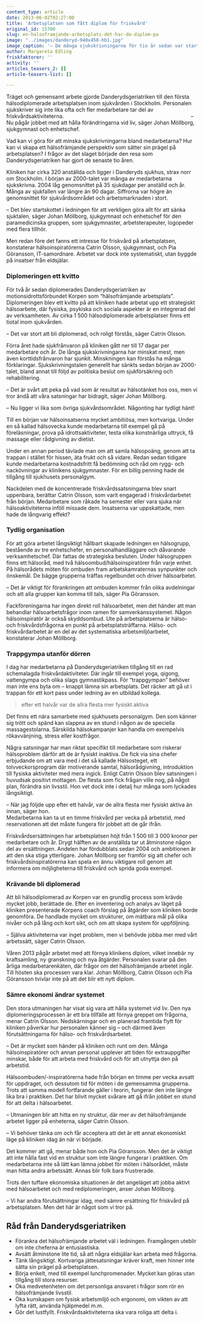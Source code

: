 ```yaml
---
content_type: article
date: 2013-06-02T02:27:00
title: 'Arbetsplatsen som fått diplom för friskvård'
original_id: 15700
slug: en-halsoframjande-arbetsplats-det-har-de-diplom-pa
image: "../images/danderyd-940x450-hb1.jpg"
image_caption: '– De många sjukskrivningarna för tio år sedan var startskottet för en hälsofrämjande satsning, berättar Johan Möllborg på Danderydsgeriatriken.'
author: Margareta Edling
friskfaktorer: ''
activity: ''
articles_teasers_2: []
article-teasers-list: []

---
```


Träget och gemensamt arbete gjorde Danderydsgeriatriken till den första hälsodiplomerade arbetsplatsen inom sjukvården i Stockholm. Personalen sjukskriver sig inte lika ofta och fler medarbetare tar del av friskvårdsaktiviteterna.                                                                                     – Nu pågår jobbet med att hålla förändringarna vid liv, säger Johan Möllborg, sjukgymnast och enhetschef.

Vad kan vi göra för att minska sjukskrivningarna bland medarbetarna? Hur kan vi skapa ett hälsofrämjande perspektiv som sätter sin prägel på arbetsplatsen? I frågor av det slaget började den resa som Danderydsgeriatriken har gjort de senaste tio åren.

Kliniken har cirka 320 anställda och ligger i Danderyds sjukhus, strax norr om Stockholm. I början av 2000-talet var många av medarbetarna sjukskrivna. 2004 låg genomsnittet på 35 sjukdagar per anställd och år. Många av sjukfallen var längre än 90 dagar. Siffrorna var högre än genomsnittet för sjukvårdsområdet och arbetsmarknaden i stort.

– Det blev startskottet i ledningen för att verkligen göra allt för att sänka sjuktalen, säger Johan Möllborg, sjukgymnast och enhetschef för den paramedicinska gruppen, som sjukgymnaster, arbetsterapeuter, logopeder med flera tillhör.

Men redan före det fanns ett intresse för friskvård på arbetsplatsen, konstaterar hälsoinspiratörerna Catrin Olsson, sjukgymnast, och Pia Göransson, IT-samordnare. Arbetet var dock inte systematiskt, utan byggde på insatser från eldsjälar.

### Diplomeringen ett kvitto

För två år sedan diplomerades Danderydsgeriatriken av motionsidrottsförbundet Korpen som “hälsofrämjande arbetsplats”. Diplomeringen blev ett kvitto på att kliniken hade arbetat upp ett strategiskt hälsoarbete, där fysiska, psykiska och sociala aspekter är en integrerad del av verksamheten. Av cirka 1 500 hälsodiplomerade arbetsplatser finns ett tiotal inom sjukvården.

– Det var stort att bli diplomerad, och roligt förstås, säger Catrin Olsson.

Förra året hade sjukfrånvaron på kliniken gått ner till 17 dagar per medarbetare och år. De långa sjukskrivningarna har minskat mest, men även korttidsfrånvaron har sjunkit. Minskningen kan förstås ha många förklaringar. Sjukskrivningstalen generellt har sänkts sedan början av 2000-talet, bland annat till följd av politiska beslut om sjukförsäkring och rehabilitering.

– Det är svårt att peka på vad som är resultat av hälsotänket hos oss, men vi tror ändå att våra satsningar har bidragit, säger Johan Möllborg.

– Nu ligger vi lika som övriga sjukvårdsområdet. Någonting har tydligt hänt!

Till en början var hälsoinsatserna mycket ambitiösa, men kortvariga. Under en så kallad hälsovecka kunde medarbetarna till exempel gå på föreläsningar, prova på idrottsaktiviteter, testa olika konstnärliga uttryck, få massage eller rådgivning av dietist.

Under en annan period tävlade man om att samla hälsopoäng, genom att ta trappan i stället för hissen, äta frukt och så vidare. Redan sedan tidigare kunde medarbetarna kostnadsfritt få bedömning och råd om rygg- och nackövningar av klinikens sjukgymnaster. För en billig penning hade de tillgång till sjukhusets personalgym.

Nackdelen med de koncentrerade friskvårdssatsningarna blev snart uppenbara, berättar Catrin Olsson, som varit engagerad i friskvårdarbetet från början. Medarbetare som råkade ha semester eller vara sjuka när hälsoaktiviteterna inföll missade dem. Insatserna var uppskattade, men hade de långvarig effekt?

### Tydlig organisation

För att göra arbetet långsiktigt hållbart skapade ledningen en hälsogrupp, bestående av tre enhetschefer, en personalhandläggare och dåvarande verksamhetschef. Där fattas de strategiska besluten. Under hälsogruppen finns ett hälsoråd, med två hälsoombud/hälsoinspiratörer från varje enhet. På hälsorådets möten för ombuden fram arbetskamraternas synpunkter och önskemål. De bägge grupperna träffas regelbundet och driver hälsoarbetet.

– Det är viktigt för förankringen att ombuden kommer från olika avdelningar och att alla grupper kan komma till tals, säger Pia Göransson.

Fackföreningarna har ingen direkt roll hälsoarbetet, men det händer att man behandlar hälsoarbetsfrågor inom ramen för samverkanssystemet. Någon hälsoinspiratör är också skyddsombud. Ute på arbetsplatserna är hälso- och friskvårdsfrågorna en punkt på arbetsplatsträffarna. Hälso- och friskvårdarbetet är en del av det systematiska arbetsmiljöarbetet, konstaterar Johan Möllborg.

### Trappgympa utanför dörren

I dag har medarbetarna på Danderydsgeriatriken tillgång till en rad schemalagda friskvårdaktiviteter. Där ingår till exempel yoga, qigong, vattengympa och olika slags gymnastikpass. För “trappgympan” behöver man inte ens byta om – knappt lämna sin arbetsplats. Det räcker att gå ut i trappan för ett kort pass under ledning av en utbildad kollega.

> efter ett halvår var de allra flesta mer fysiskt aktiva

Det finns ett nära samarbete med sjukhusets personalgym. Den som känner sig trött och spänd kan slappna av en stund i någon av de speciella massagestolarna. Särskilda hälsokampanjer kan handla om exempelvis rökavvänjning, stress eller kostfrågor.

Några satsningar har man riktat specifikt till medarbetare som riskerar hälsoproblem därför att de är fysiskt inaktiva. De fick via sina chefer erbjudande om att vara med i det så kallade Hälsosteget, ett tolvveckorsprogram där motiverande samtal, hälsorådgivning, introduktion till fysiska aktiviteter med mera ingick. Enligt Catrin Olsson blev satsningen i huvudsak positivt mottagen. De flesta som fick frågan ville nog, på något plan, förändra sin livsstil. Hon vet dock inte i detalj hur många som lyckades långsiktigt.

– När jag följde upp efter ett halvår, var de allra flesta mer fysiskt aktiva än innan, säger hon.  
Medarbetarna kan ta ut en timme friskvård per vecka på arbetstid, med reservationen att det måste fungera för jobbet att de går ifrån.

Friskvårdsersättningen har arbetsplatsen höjt från 1 500 till 3 000 kronor per medarbetare och år. Drygt hälften av de anställda tar ut åtminstone någon del av ersättningen. Andelen har fördubblats sedan 2004 och ambitionen är att den ska stiga ytterligare. Johan Möllborg ser framför sig att chefer och friskvårdsinspiratörerna kan spela en ännu viktigare roll genom att informera om möjligheterna till friskvård och sprida goda exempel.

### Krävande bli diplomerad

Att bli hälsodiplomerad av Korpen var en grundlig process som krävde mycket jobb, berättade de. Efter en inventering och analys av läget på kliniken presenterade Korpens coach förslag på åtgärder som kliniken borde genomföra. De handlade mycket om strukturer, om mätbara mål på olika nivåer och på lång och kort sikt, och om att skapa system för uppföljning.

– Själva aktiviteterna var inget problem, men vi behövde jobba mer med vårt arbetssätt, säger Catrin Olsson.

Våren 2013 pågår arbetet med att förnya klinikens diplom, vilket innebär ny kraftsamling, ny granskning och nya åtgärder. Personalen svarar på den årliga medarbetarenkäten, där frågor om det hälsofrämjande arbetet ingår. Till hösten ska processen vara klar. Johan Möllborg, Catrin Olsson och Pia Göransson tvivlar inte på att det blir ett nytt diplom.

### Sämre ekonomi ändrar systemet

Den stora utmaningen har visat sig vara att hålla systemet vid liv. Den nya diplomeringsprocessen är ett bra tillfälle att förnya greppet om frågorna, menar Catrin Olsson. Nedskärningar och en planerad framtida flytt för kliniken påverkar hur personalen känner sig – och därmed även förutsättningarna för hälso- och friskvårdsarbetet.

– Det är mycket som händer på kliniken och runt om den. Många hälsoinspiratörer och annan personal upplever att tiden för extrauppgifter minskar, både för att arbeta med friskvård och för att utnyttja den på arbetstid.

Hälsoombuden/-inspiratörerna hade från början en timme per vecka avsatt för uppdraget, och dessutom tid för möten i de gemensamma grupperna. Trots att samma modell fortfarande gäller i teorin, fungerar den inte längre lika bra i praktiken. Det har blivit mycket svårare att gå ifrån jobbet en stund för att delta i hälsoarbetet.

– Utmaningen blir att hitta en ny struktur, där mer av det hälsofrämjande arbetet ligger på enheterna, säger Catrin Olsson.

– Vi behöver tänka om och får acceptera att det är ett annat ekonomiskt läge på kliniken idag än när vi började.

Det kommer att gå, menar både hon och Pia Göransson. Men det är viktigt att inte hålla fast vid en struktur som inte längre fungerar i praktiken. Om medarbetarna inte så lätt kan lämna jobbet för möten i hälsorådet, måste man hitta andra arbetssätt. Annas blir folk bara frustrerade.

Trots den tuffare ekonomiska situationen är det angeläget att jobba aktivt med hälsoarbetet och med rediplomeringen, anser Johan Möllborg.

– Vi har andra förutsättningar idag, med sämre ersättning för friskvård på arbetsplatsen. Men det här är något som vi tror på.

Råd från Danderydsgeriatriken
-----------------------------

*   Förankra det hälsofrämjande arbetet väl i ledningen. Framgången uteblir om inte cheferna är entusiastiska.
*   Avsätt åtminstone lite tid, så att några eldsjälar kan arbeta med frågorna.
*   Tänk långsiktigt. Kortvariga jättesatsningar kräver kraft, men hinner inte sätta sin prägel på arbetsplatsen.
*   Börja enkelt, med till exempel lunchpromenader. Mycket kan göras utan tillgång till stora resurser.
*   Öka medvetenheten om det personliga ansvaret i frågor som rör en hälsofrämjande livsstil.
*   Öka kunskapen om fysisk arbetsmiljö och ergonomi, om vikten av att lyfta rätt, använda hjälpmedel m.m.
*   Gör det lustfyllt. Friskvårdsaktiviteterna ska vara roliga att delta i.

